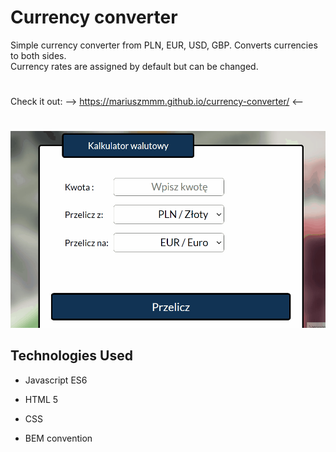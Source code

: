 # **Currency converter**


Simple currency converter from PLN, EUR, USD, GBP. Converts currencies to both sides.  
Currency rates are assigned by default but can be changed.  
#
 Check it out:     -->    https://mariuszmmm.github.io/currency-converter/     <--
#
![Currency converter](/images/animation.gif)



## Technologies Used
  
- Javascript ES6

- HTML 5

- CSS

- BEM convention




